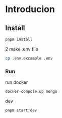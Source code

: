 # Introducion

## Install

```bash
pnpm install
```

2 make .env file

```bash
cp .env.excample .env
```

### Run

run docker

```bash
docker-compose up mongo
```

dev

```bash
pnpm start:dev
```
